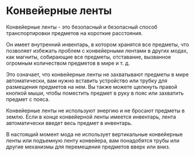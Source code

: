 # Конвейерные ленты


Конвейерные ленты - это безопасный и безопасный способ транспортировки предметов на короткие расстояния. 

Он имеет внутренний инвентарь, в котором хранятся все предметы, что позволяет избежать проблем с конвейерными лентами в других модах, 
как магниты, собирающие все предметы, отставание, вызванное огромным количеством предметов в мире и т. д.

Это означает, что конвейерные ленты не захватывают предметы в мире автоматически, вам нужно вставить устройство или трубку для размещения предметов на нем.
Вы также можете щелкнуть правой кнопкой мыши, чтобы поместить предмет в руку в пояс или захватить предмет с пояса.

Конвейерные ленты не используют энергию и не бросают предметы в землю. Если в конце конвейерной ленты имеется инвентарь,
лента автоматически введет весь предмет в инвентарь.

В настоящий момент мода не использует вертикальные конвейерные ленты или подъемную ленту конвейера, вам понадобятся трубы
или другие механизмы для перемещения предметов вверх или вниз.